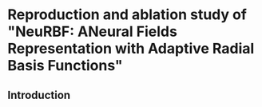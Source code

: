 # Reproduction and ablation study of "NeuRBF: ANeural Fields Representation with Adaptive Radial Basis Functions"

## Introduction

